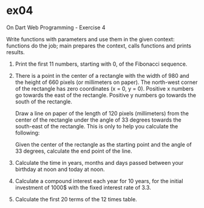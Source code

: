 ex04
====

On Dart Web Programming - Exercise 4

Write functions with parameters and use them in the given context:
functions do the job; main prepares the context, calls functions and prints results.

1.  Print the first 11 numbers, starting with 0, of the Fibonacci sequence.

2.  There is a point in the center of a rectangle with the width of 980 and the height of 660 pixels (or millimeters on paper). The north-west corner of the rectangle has zero coordinates (x = 0, y = 0). Positive x numbers go towards the east of the rectangle. Positive y numbers go towards the south of the rectangle.

    Draw a line on paper of the length of 120 pixels (millimeters) from the center of the rectangle under the angle of 33 degrees towards the south-east of the rectangle. This is only to help you calculate the following:

    Given the center of the rectangle as the starting point and the angle of 33 degrees, calculate the end point of the line.

3.  Calculate the time in years, months and days passed between your birthday at noon and today at noon.

4.  Calculate a compound interest each year for 10 years, for the initial investment of 1000$ with the fixed interest rate of 3.3.

5.  Calculate the first 20 terms of the 12 times table.


